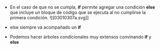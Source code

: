 - En el caso de que no se cumpla, **if** permite agregar una condición **else** que incluye un bloque de código que se ejecuta al no cumplirse la primera condición.
![[03010307a.svg]]

- else siempre va acompañado un **if**
- Podemos hacer árboles condicionales muy extensos convinando **if** y **else**